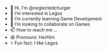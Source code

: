 - 👋 Hi, I’m @neglectedchurger
- 👀 I’m interested in Legos
- 🌱 I’m currently learning Game Development
- 💞️ I’m looking to collaborate on Games
- 📫 How to reach me ...
- 😄 Pronouns: He/Him
- ⚡ Fun fact: I like Legos

<!---
neglectedchurger/neglectedchurger is a ✨ special ✨ repository because its `README.md` (this file) appears on your GitHub profile.
You can click the Preview link to take a look at your changes.
--->
